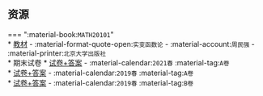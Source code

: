 ## 资源  
=== ":material-book:`MATH20101`"  
    * [教材](https://api.mir6.com/api/lanzou?url=https://cqu-openlib.lanzout.com/inQsg2l17j8j&down=true) - :material-format-quote-open:`实变函数论` - :material-account:`周民强` - :material-printer:`北京大学出版社`  
    * 期末试卷
        * [试卷+答案](https://api.mir6.com/api/lanzou?url=https://cqu-openlib.lanzout.com/i8Csg2l17rji&down=true) - :material-calendar:`2021春` :material-tag:`A卷`  
        * [试卷+答案](https://api.mir6.com/api/lanzou?url=https://cqu-openlib.lanzout.com/i414f2l17raj&down=true) - :material-calendar:`2019春` :material-tag:`A卷`  
        * [试卷+答案](https://api.mir6.com/api/lanzou?url=https://cqu-openlib.lanzout.com/imIkf2l17red&down=true) - :material-calendar:`2019春` :material-tag:`B卷`  